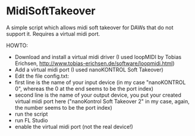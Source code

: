 # MidiSoftTakeover
A simple script which allows midi soft takeover for DAWs that do not support it. Requires a virtual midi port.

HOWTO:
- Download and install a virtual midi driver (I used loopMIDI by Tobias Erichsen, http://www.tobias-erichsen.de/software/loopmidi.html)
- Add a virtual midi port (I used nanoKONTROL Soft Takeover)
- Edit the file config.txt:
- first line is the name of your input device (in my case "nanoKONTROL 0", whereas the 0 at the end seems to be the port index)
- second line is the name of your output device, you put your created virtual midi port here ("nanoKontrol Soft Takeover 2" in my case, again, the number seems to be the port index)
- run the script
- run FL Studio
- enable the virtual midi port (not the real device!)
